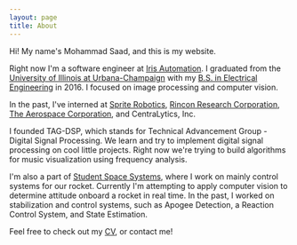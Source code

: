 ```yaml
---
layout: page
title: About
---
```


Hi! My name's Mohammad Saad, and this is my website.

Right now I'm a software engineer at [Iris Automation](irisonboard.com). I graduated from the [University of Illinois at Urbana-Champaign](http://www.illinois.edu) with my [B.S. in Electrical Engineering](http://www.ece.illinois.edu/) in 2016. I focused on image processing and computer vision.

In the past, I've interned at [Sprite Robotics](http://www.petronics.io), [Rincon Research Corporation](http://www.rincon.com/), [The Aerospace Corporation](http://www.aerospace.org/), and CentraLytics, Inc.

I founded TAG-DSP, which stands for Technical Advancement Group - Digital Signal Processing. We learn and try to implement digital signal processing on cool little projects. Right now we're trying to build algorithms for music visualization using frequency analysis.

I'm also a part of [Student Space Systems](http://www.studentspacesystems.org/), where I work on mainly control systems for our rocket. Currently I'm attempting to apply computer vision to determine attitude onboard a rocket in real time. In the past, I worked on stabilization and control systems, such as Apogee Detection, a Reaction Control System, and State Estimation.

Feel free to check out my [CV](/Mohammad_Saad_2017_CV.pdf), or contact me!
